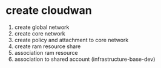 # create cloudwan

1. create global network
2. create core network
3. create policy and attachment to core network
4. create ram resource share
5. association ram resource 
6. association to shared account (infrastructure-base-dev)
